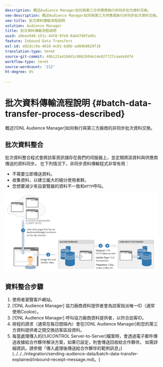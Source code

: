 ```yaml
---
description: 概述Audience Manager如何與第三方供應商執行非同步批次資料交換。
seo-description: 概述Audience Manager如何與第三方供應商執行非同步批次資料交換。
seo-title: 批次資料傳輸流程說明
solution: Audience Manager
title: 批次資料傳輸流程說明
uuid: a9eee940-151c-44f8-9fe9-8ab47d8fa45c
feature: Inbound Data Transfers
exl-id: e02dcc9a-4010-4c01-bd6b-ad04b8029f18
translation-type: tm+mt
source-git-commit: 48b122a4184d1c0662b9de14e92f727caa4a9d74
workflow-type: tm+mt
source-wordcount: '212'
ht-degree: 8%

---
```


# 批次資料傳輸流程說明 {#batch-data-transfer-process-described}

概述[!DNL Audience Manager]如何執行與第三方廠商的非同步批次資料交換。

## 批次資料整合

<!-- c_async.xml -->

批次資料整合程式會將訪客資訊儲存在我們的伺服器上，並定期將該資料與供應商傳送的資料同步。 在下列情況下，非同步資料傳輸程式非常有用：

* 不需要立即傳送資料。
* 收集資料，以建立龐大的細分使用者群。
* 您想要減少來自瀏覽器的資料不一致和`HTTP`呼叫。

![](assets/s2s_70.png)

## 資料整合步驟

1. 使用者瀏覽客戶網站。
1. [!DNL Audience Manager] 協力廠商資料提供者會為訪客指派唯一ID（通常使用Cookie）。
1. [!DNL Audience Manager] 呼叫協力廠商資料提供者，以符合訪客ID。
1. 排程的請求（通常在每日間隔內）會在[!DNL Audience Manager]和您的第三方資料提供者之間交換訪客區段資料。
1. 每當處理傳入的[!UICONTROL Server-to-Server]檔案時，會透過電子郵件傳送收據給合作夥伴解決方案，如果已設定，則會傳送回收給合作夥伴。 如需詳細資訊，請參閱「傳入處理後傳送給合作夥伴的範例訊息」](../../../integration/sending-audience-data/batch-data-transfer-explained/inbound-receipt-message.md)。[
